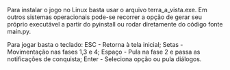 Para instalar o jogo no Linux basta usar o arquivo terra_a_vista.exe.
Em outros sistemas operacionais pode-se recorrer a opção de gerar seu próprio
executável a partir do pyinstall ou rodar diretamente do código fonte main.py.

Para jogar basta o teclado:
ESC - Retorna à tela inicial;
Setas - Movimentação nas fases 1,3 e 4;
Espaço - Pula na fase 2 e passa as notificações de conquista;
Enter - Seleciona opção ou pula diálogos.
